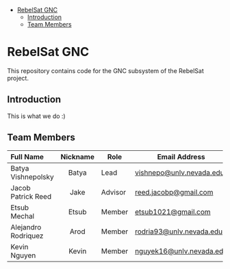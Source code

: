 - [RebelSat GNC](#rebelsat-gnc)
  - [Introduction](#introduction)
  - [Team Members](#team-members)

# RebelSat GNC

This repository contains code for the GNC subsystem of the RebelSat project.

## Introduction

This is what we do :)

## Team Members

| Full Name                     | Nickname       | Role         | Email Address                      | Discord                        |
| :---------------------------- | :------------: | ------------ | ---------------------------------- | ------------------------------ |
| Batya Vishnepolsky            | Batya          | Lead         | vishnepo@unlv.nevada.edu           | Vish#2574                      |
| Jacob Patrick Reed            | Jake           | Advisor      | reed.jacobp@gmail.com              | jakethasnek#0898               |
| Etsub Mechal                  | Etsub          | Member       | etsub1021@gmail.com                | mercato#7538                   |
| Alejandro Rodriquez           | Arod           | Member       | rodria93@unlv.nevada.edu           | ARod#0852                      |
| Kevin Nguyen                  | Kevin          | Member       | nguyek16@unlv.nevada.edu           | kcnkcn#7733                    |